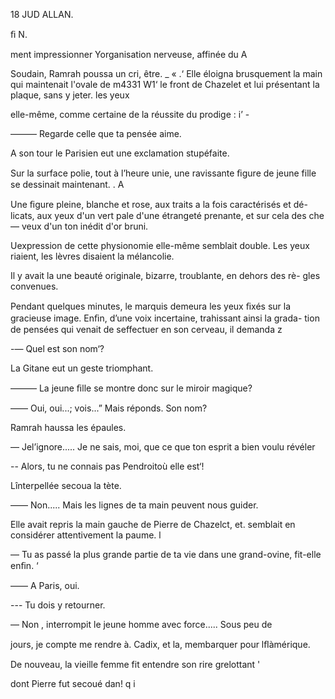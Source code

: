 18 JUD ALLAN.

ﬁ N.

ment impressionner Yorganisation nerveuse, affinée du  A

Soudain, Ramrah poussa un cri,
être. _ « .‘
Elle éloigna brusquement la main qui maintenait l'ovale de m4331 W1‘
le front de Chazelet et lui présentant la plaque, sans y jeter. les yeux

elle-même, comme certaine de la réussite du prodige : i’ -

——— Regarde celle que ta pensée aime.

A son tour le Parisien eut une exclamation stupéfaite.

Sur la surface polie, tout à l’heure unie, une ravissante ﬁgure de jeune
fille se dessinait maintenant. . A

Une ﬁgure pleine, blanche et rose, aux traits a la fois caractérisés et dé-
licats, aux yeux d'un vert pale d'une étrangeté prenante, et sur cela des che—
veux d'un ton inédit d'or bruni.

Uexpression de cette physionomie elle-même semblait double. Les yeux
riaient, les lèvres disaient la mélancolie.

Il y avait la une beauté originale, bizarre, troublante, en dehors des rè-
gles convenues.

Pendant quelques minutes, le marquis demeura les yeux ﬁxés sur la
gracieuse image. Enﬁn, d’une voix incertaine, trahissant ainsi la grada-
tion de pensées qui venait de seffectuer en son cerveau, il demanda z

-— Quel est son nom‘?

La Gitane eut un geste triomphant.

——— La jeune ﬁlle se montre donc sur le miroir magique?

—— Oui, oui...; vois...” Mais réponds. Son nom?

Ramrah haussa les épaules.

— Jel’ignore..... Je ne sais, moi, que ce que ton esprit a bien voulu révéler

-- Alors, tu ne connais pas Pendroitoù elle est‘!

Lînterpellée secoua la tète.

—— Non..... Mais les lignes de ta main peuvent nous guider.

Elle avait repris la main gauche de Pierre de Chazelct, et. semblait en
considérer attentivement la paume. l

— Tu as passé la plus grande partie de ta vie dans une grand-ovine,
fit-elle enﬁn. ‘

—— A Paris, oui.

--- Tu dois y retourner.

— Non , interrompit le jeune homme avec force..... Sous peu de

jours, je compte me rendre à. Cadix, et la, membarquer pour lﬂàmérique.

De nouveau, la vieille femme fit entendre son rire grelottant '

 

dont Pierre fut secoué dan!  q i

 

